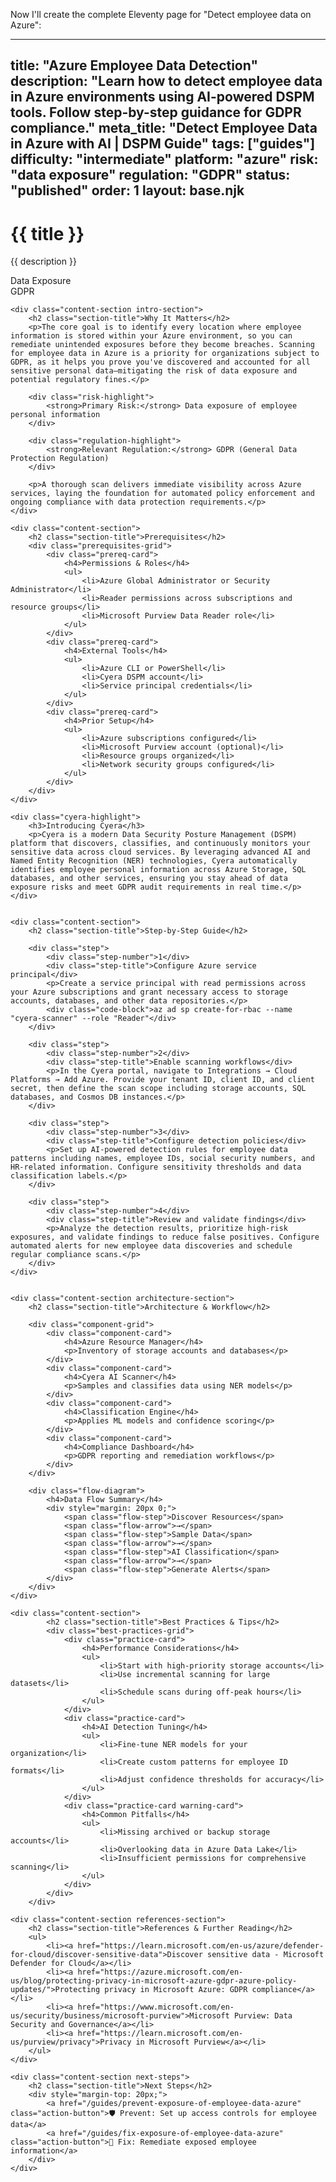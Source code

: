 Now I'll create the complete Eleventy page for "Detect employee data on Azure":

---
title: "Azure Employee Data Detection"
description: "Learn how to detect employee data in Azure environments using AI-powered DSPM tools. Follow step-by-step guidance for GDPR compliance."
meta_title: "Detect Employee Data in Azure with AI | DSPM Guide"
tags: ["guides"]
difficulty: "intermediate"
platform: "azure"
risk: "data exposure"
regulation: "GDPR"
status: "published"
order: 1
layout: base.njk
---

<div class="container">
    <div class="header">
        <h1>{{ title }}</h1>
        <p>{{ description }}</p>
        <div class="badge">Data Exposure</div>
        <div class="badge regulation">GDPR</div>
    </div>

    <div class="content-section intro-section">
        <h2 class="section-title">Why It Matters</h2>
        <p>The core goal is to identify every location where employee information is stored within your Azure environment, so you can remediate unintended exposures before they become breaches. Scanning for employee data in Azure is a priority for organizations subject to GDPR, as it helps you prove you've discovered and accounted for all sensitive personal data—mitigating the risk of data exposure and potential regulatory fines.</p>
        
        <div class="risk-highlight">
            <strong>Primary Risk:</strong> Data exposure of employee personal information
        </div>
        
        <div class="regulation-highlight">
            <strong>Relevant Regulation:</strong> GDPR (General Data Protection Regulation)
        </div>
        
        <p>A thorough scan delivers immediate visibility across Azure services, laying the foundation for automated policy enforcement and ongoing compliance with data protection requirements.</p>
    </div>

    <div class="content-section">
        <h2 class="section-title">Prerequisites</h2>
        <div class="prerequisites-grid">
            <div class="prereq-card">
                <h4>Permissions & Roles</h4>
                <ul>
                    <li>Azure Global Administrator or Security Administrator</li>
                    <li>Reader permissions across subscriptions and resource groups</li>
                    <li>Microsoft Purview Data Reader role</li>
                </ul>
            </div>
            <div class="prereq-card">
                <h4>External Tools</h4>
                <ul>
                    <li>Azure CLI or PowerShell</li>
                    <li>Cyera DSPM account</li>
                    <li>Service principal credentials</li>
                </ul>
            </div>
            <div class="prereq-card">
                <h4>Prior Setup</h4>
                <ul>
                    <li>Azure subscriptions configured</li>
                    <li>Microsoft Purview account (optional)</li>
                    <li>Resource groups organized</li>
                    <li>Network security groups configured</li>
                </ul>
            </div>
        </div>
    </div>
	
    <div class="cyera-highlight">
        <h3>Introducing Cyera</h3>
        <p>Cyera is a modern Data Security Posture Management (DSPM) platform that discovers, classifies, and continuously monitors your sensitive data across cloud services. By leveraging advanced AI and Named Entity Recognition (NER) technologies, Cyera automatically identifies employee personal information across Azure Storage, SQL databases, and other services, ensuring you stay ahead of data exposure risks and meet GDPR audit requirements in real time.</p>
    </div>
	

    <div class="content-section">
        <h2 class="section-title">Step-by-Step Guide</h2>
        
        <div class="step">
            <div class="step-number">1</div>
            <div class="step-title">Configure Azure service principal</div>
            <p>Create a service principal with read permissions across your Azure subscriptions and grant necessary access to storage accounts, databases, and other data repositories.</p>
            <div class="code-block">az ad sp create-for-rbac --name "cyera-scanner" --role "Reader"</div>
        </div>

        <div class="step">
            <div class="step-number">2</div>
            <div class="step-title">Enable scanning workflows</div>
            <p>In the Cyera portal, navigate to Integrations → Cloud Platforms → Add Azure. Provide your tenant ID, client ID, and client secret, then define the scan scope including storage accounts, SQL databases, and Cosmos DB instances.</p>
        </div>

        <div class="step">
            <div class="step-number">3</div>
            <div class="step-title">Configure detection policies</div>
            <p>Set up AI-powered detection rules for employee data patterns including names, employee IDs, social security numbers, and HR-related information. Configure sensitivity thresholds and data classification labels.</p>
        </div>

        <div class="step">
            <div class="step-number">4</div>
            <div class="step-title">Review and validate findings</div>
            <p>Analyze the detection results, prioritize high-risk exposures, and validate findings to reduce false positives. Configure automated alerts for new employee data discoveries and schedule regular compliance scans.</p>
        </div>
    </div>


    <div class="content-section architecture-section">
        <h2 class="section-title">Architecture & Workflow</h2>
        
        <div class="component-grid">
            <div class="component-card">
                <h4>Azure Resource Manager</h4>
                <p>Inventory of storage accounts and databases</p>
            </div>
            <div class="component-card">
                <h4>Cyera AI Scanner</h4>
                <p>Samples and classifies data using NER models</p>
            </div>
            <div class="component-card">
                <h4>Classification Engine</h4>
                <p>Applies ML models and confidence scoring</p>
            </div>
            <div class="component-card">
                <h4>Compliance Dashboard</h4>
                <p>GDPR reporting and remediation workflows</p>
            </div>
        </div>

        <div class="flow-diagram">
            <h4>Data Flow Summary</h4>
            <div style="margin: 20px 0;">
                <span class="flow-step">Discover Resources</span>
                <span class="flow-arrow">→</span>
                <span class="flow-step">Sample Data</span>
                <span class="flow-arrow">→</span>
                <span class="flow-step">AI Classification</span>
                <span class="flow-arrow">→</span>
                <span class="flow-step">Generate Alerts</span>
            </div>
        </div>
    </div>

	<div class="content-section">
	        <h2 class="section-title">Best Practices & Tips</h2>
	        <div class="best-practices-grid">
	            <div class="practice-card">
	                <h4>Performance Considerations</h4>
	                <ul>
	                    <li>Start with high-priority storage accounts</li>
	                    <li>Use incremental scanning for large datasets</li>
	                    <li>Schedule scans during off-peak hours</li>
	                </ul>
	            </div>
	            <div class="practice-card">
	                <h4>AI Detection Tuning</h4>
	                <ul>
	                    <li>Fine-tune NER models for your organization</li>
	                    <li>Create custom patterns for employee ID formats</li>
	                    <li>Adjust confidence thresholds for accuracy</li>
	                </ul>
	            </div>
	            <div class="practice-card warning-card">
	                <h4>Common Pitfalls</h4>
	                <ul>
	                    <li>Missing archived or backup storage accounts</li>
	                    <li>Overlooking data in Azure Data Lake</li>
	                    <li>Insufficient permissions for comprehensive scanning</li>
	                </ul>
	            </div>
	        </div>
	    </div>

    <div class="content-section references-section">
        <h2 class="section-title">References & Further Reading</h2>
        <ul>
            <li><a href="https://learn.microsoft.com/en-us/azure/defender-for-cloud/discover-sensitive-data">Discover sensitive data - Microsoft Defender for Cloud</a></li>
            <li><a href="https://azure.microsoft.com/en-us/blog/protecting-privacy-in-microsoft-azure-gdpr-azure-policy-updates/">Protecting privacy in Microsoft Azure: GDPR compliance</a></li>
            <li><a href="https://www.microsoft.com/en-us/security/business/microsoft-purview">Microsoft Purview: Data Security and Governance</a></li>
            <li><a href="https://learn.microsoft.com/en-us/purview/privacy">Privacy in Microsoft Purview</a></li>
        </ul>
    </div>

    <div class="content-section next-steps">
        <h2 class="section-title">Next Steps</h2>
        <div style="margin-top: 20px;">
            <a href="/guides/prevent-exposure-of-employee-data-azure" class="action-button">🛡️ Prevent: Set up access controls for employee data</a>
            <a href="/guides/fix-exposure-of-employee-data-azure" class="action-button">🔧 Fix: Remediate exposed employee information</a>
        </div>
    </div>
</div>